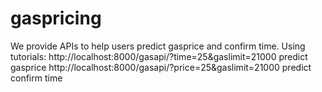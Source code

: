 # gaspricing
We provide APIs to help users predict gasprice and confirm time.
Using tutorials:
http://localhost:8000/gasapi/?time=25&gaslimit=21000   predict gasprice
http://localhost:8000/gasapi/?price=25&gaslimit=21000  predict confirm time
